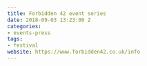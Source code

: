 ```yaml
---
title: Forbidden 42 event series
date: 2018-09-03 13:23:00 Z
categories:
- events-press
tags:
- festival
website: https://www.forbidden42.co.uk/info
---
```


